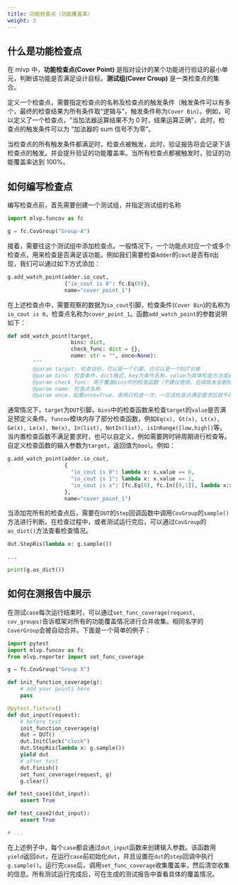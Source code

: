 ```yaml
---
title: 功能检查点（功能覆盖率）
weight: 3
---
```


## 什么是功能检查点

在 mlvp 中，**功能检查点(Cover Point)** 是指对设计的某个功能进行验证的最小单元，判断该功能是否满足设计目标。**测试组(Cover Croup)** 是一类检查点的集合。

定义一个检查点，需要指定检查点的名称及检查点的触发条件（触发条件可以有多个，最终的检查结果为所有条件取“逻辑与”，触发条件称为`Cover Bin`）。例如，可以定义了一个检查点，“当加法器运算结果不为 0 时，结果运算正确”，此时，检查点的触发条件可以为 “加法器的 sum 信号不为零”。

当检查点的所有触发条件都满足时，检查点被触发，此时，验证报告将会记录下该检查点的触发。并会提升验证的功能覆盖率。当所有检查点都被触发时，验证的功能覆盖率达到 100%。

## 如何编写检查点

编写检查点前，首先需要创建一个测试组，并指定测试组的名称


```python
import mlvp.funcov as fc

g = fc.CovGroup("Group-A")
```

接着，需要往这个测试组中添加检查点。一般情况下，一个功能点对应一个或多个检查点，用来检查是否满足该功能。例如我们需要检查`Adder`的`cout`是否有`0`出现，我们可以通过如下方式添加：

```python
g.add_watch_point(adder.io_cout,
                  {"io_cout is 0": fc.Eq(0)},
                  name="cover_point_1")
```

在上述检查点中，需要观察的数据为`io_cout`引脚，检查条件(`Cover Bin`)的名称为`io_cout is 0`，检查点名称为`cover_point_1`。函数`add_watch_point`的参数说明如下：

```python
def add_watch_point(target,
                    bins: dict,
                    check_func: dict = {},
                    name: str = "", once=None):
        """
        @param target: 检查目标，可以是一个引脚，也可以是一个DUT对象
        @param bins: 检查条件，dict格式，key为条件名称，value为具体检查方法或者检查方法的数组。
        @param check_func: 用于覆盖bins中的检查函数（不建议使用，后续版本会删除该参数）
        @param name: 检查点名称
        @param once，如果once=True，表明只检查一次，一旦该检查点满足要求后就不再进行重复条件判断。
```

通常情况下，`target`为`DUT`引脚，`bins`中的检查函数来检查`target`的`value`是否满足预定义条件。`funcov`模块内存了部分检查函数，例如`Eq(x), Gt(x), Lt(x), Ge(x), Le(x), Ne(x), In(list), NotIn(list), isInRange([low,high])`等。当内置检查函数不满足要求时，也可以自定义，例如需要跨时钟周期进行检查等。自定义检查函数的输入参数为`target`，返回值为`bool`。例如：

```python
g.add_watch_point(adder.io_cout,
                  {
                    "io_cout is 0": lambda x: x.value == 0,
                    "io_cout is 1": lambda x: x.value == 1,
                    "io_cout is x": [fc.Eq(0), fc.In([0,1]), lambda x:x.value < 4],
                  },
                  name="cover_point_1")
```

当添加完所有的检查点后，需要在`DUT`的`Step`回调函数中调用`CovGroup`的`sample()`方法进行判断。在检查过程中，或者测试运行完后，可以通过`CovGroup`的`as_dict()`方法查看检查情况。

```python
dut.StepRis(lambda x: g.sample())

...

print(g.as_dict())
```

## 如何在测报告中展示

在测试`case`每次运行结束时，可以通过`set_func_coverage(request, cov_groups)`告诉框架对所有的功能覆盖情况进行合并收集。相同名字的`CoverGroup`会被自动合并。下面是一个简单的例子：

```python
import pytest
import mlvp.funcov as fc
from mlvp.reporter import set_func_coverage

g = fc.CovGroup("Group X")

def init_function_coverage(g):
    # add your points here
    pass

@pytest.fixture()
def dut_input(request):
    # before test
    init_function_coverage(g)
    dut = DUT()
    dut.InitClock("clock")
    dut.StepRis(lambda x: g.sample())
    yield dut
    # after test
    dut.Finish()
    set_func_coverage(request, g)
    g.clear()

def test_case1(dut_input):
    assert True

def test_case2(dut_input):
    assert True

# ...
```

在上述例子中，每个`case`都会通过`dut_input`函数来创建输入参数。该函数用`yield`返回`dut`，在运行`case`前初始化`dut`，并且设置在`dut`的`step`回调中执行`g.sample()`。运行完`case`后，调用`set_func_coverage`收集覆盖率，然后清空收集的信息。所有测试运行完成后，可在生成的测试报告中查看具体的覆盖情况。
